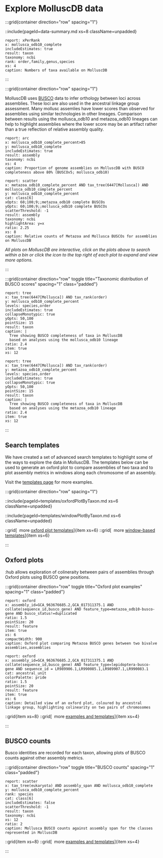 # Explore MolluscDB data

:::grid{container direction="row" spacing="1"}

::include{pageId=data-summary.md xs=8 className=unpadded}

```report
report: xPerRank
x: mollusca_odb10_complete
includeEstimates: true
result: taxon
taxonomy: ncbi
rank: order,family,genus,species
xs: 4
caption: Numbers of taxa available on MolluscDB
```

:::

:::grid{container direction="row" spacing="1"}

MolluscDB uses [BUSCO](https://busco.ezlab.org) data to infer orthology between loci across assemblies. These loci are also used in the ancestral linkage group assessment. Many mollusc assemlies have lower scores than observed for assemblies using similar technologies in other lineages. Comparison between results using the mollusca_odb10 and metazoa_odb10 lineages can help to highlight assemblies where the lower score may be an artifact rather than a true reflection of relative assembly quality.

```report
report: arc
x: mollusca_odb10_complete_percent>85
y: mollusca_odb10_complete
includeEstimates: true
result: assembly
taxonomy: ncbi
xs: 4
caption: Proportion of genome assemblies on MolluscDB with BUSCO completeness above 80% (BUSCOv5; mollusca_odb10)
```

```report
report: scatter
x: metazoa_odb10_complete_percent AND tax_tree(6447[Mollusca]) AND mollusca_odb10_complete_percent
y: mollusca_odb10_complete_percent
cat: class[6]
xOpts: 60;100;9;;metazoa_odb10 complete BUSCOs
yOpts: 60;100;9;;mollusca_odb10 complete BUSCOs
scatterThreshold: -1
result: assembly
taxonomy: ncbi
highlightArea: y=x
ratio: 2.25
xs: 8
caption: Relative counts of Metazoa and Mollusca BUSCOs for assemblies on MolluscDB
```

_All plots on MolluscDB are interactive, click on the plots above to search within a bin or click the icon to the top right of each plot to expand and view more options._

:::

:::grid{container direction="row" toggle title="Taxonomic distribution of BUSCO scores" spacing="1" class="padded"}

```report
report: tree
x: tax_tree(6447[Mollusca]) AND tax_rank(order)
y: mollusca_odb10_complete_percent
levels: species,order
includeEstimates: true
collapseMonotypic: true
yOpts: 50,100
pointSize: 15
result: taxon
caption: |
  Tree showing BUSCO completeness of taxa in MolluscDB
  based on analyses using the mollusca_odb10 lineage
ratio: 2.4
item: true
xs: 12
```

```report
report: tree
x: tax_tree(6447[Mollusca]) AND tax_rank(order)
y: metazoa_odb10_complete_percent
levels: species,order
includeEstimates: true
collapseMonotypic: true
yOpts: 50,100
pointSize: 15
result: taxon
caption: |
  Tree showing BUSCO completeness of taxa in MolluscDB
  based on analyses using the metazoa_odb10 lineage
ratio: 2.4
item: true
xs: 12
```

:::

## Search templates

We have created a set of advanced search templates to highlight some of the ways to explore the data in MolluscDB. The templates below can be used to generate an oxford plot to compare assemblies of two taxa and to plot assembly metrics in windows along each chromosome of an assembly.

Visit the [templates page](/templates) for more examples.

:::grid{container direction="row" spacing="1"}

::include{pageId=templates/oxfordPlotByTaxon.md xs=6 className=unpadded}

::include{pageId=templates/windowPlotByTaxon.md xs=6 className=unpadded}

::grid[&nbsp;&nbsp;more [oxford plot templates](/templates/oxford)]{item xs=6}
::grid[&nbsp;&nbsp;more [window-based templates](/templates/windows)]{item xs=6}

:::

## Oxford plots

:hub allows exploration of colineraity between pairs of assemblies through Oxford plots using BUSCO gene positions.

:::grid{container direction="row" toggle title="Oxford plot examples" spacing="1" class="padded"}

```report
report: oxford
x: assembly_id=GCA_963676685.2,GCA_017311375.1 AND collate(sequence_id,busco_gene) AND feature_type=metazoa_odb10-busco-gene AND busco_status!=duplicated
ratio: 1.5
pointSize: 20
result: feature
item: true
xs: 6
compactWidth: 900
caption: Oxford plot comparing Metazoa BUSCO genes between two bivalve assemblies,assemblies
```

```report
report: oxford
x: assembly_id=GCA_963676685.2,GCA_017311375.1 AND collate(sequence_id,busco_gene) AND feature_type=lepidoptera-busco-gene AND sequence_id = LR989906.1,LR990085.1,LR989907.1,LR990083.1
cat: ancestral_unit
colorPalette: pride
ratio: 1.5
pointSize: 20
result: feature
item: true
xs: 6
caption: Detailed view of an oxford plot, coloured by ancestral linkage group, highlighting colinearity on two pairs of chromosomes
```

::grid{item xs=8}
::grid[&nbsp;&nbsp;more [examples and templates](/templates/oxford)]{item xs=4}

:::

## BUSCO counts

Busco identities are recorded for each taxon, allowing plots of BUSCO counts against other assembly metrics.

:::grid{container direction="row" toggle title="BUSCO counts" spacing="1" class="padded"}

```report
report: scatter
x: tax_tree(eukaryota) AND assembly_span AND mollusca_odb10_complete
y: mollusca_odb10_complete_percent
rank: species
cat: class[6]
includeEstimates: false
scatterThreshold: -1
result: taxon
taxonomy: ncbi
xs: 12
ratio: 2
caption: Mollusca BUSCO counts against assembly span for the classes represented in MolluscDB
```

::grid{item xs=8}
::grid[&nbsp;&nbsp;more [examples and templates](/templates/counts)]{item xs=4}

:::
